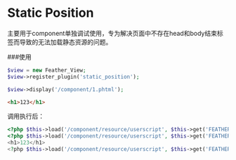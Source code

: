 Static Position
======================

主要用于component单独调试使用，专为解决页面中不存在head和body结束标签而导致的无法加载静态资源的问题。

###使用
```php
$view = new Feather_View;
$view->register_plugin('static_position');

$view->display('/component/1.phtml');
```

```html
<h1>123</h1>
```

调用执行后：
```php
<?php $this->load('/component/resource/userscript', $this->get('FEATHER_USE_HEAD_SCRIPTS');?>
<?php $this->load('/component/resource/userscript', $this->get('FEATHER_USE_STYLES');?>
<h1>123</h1>
<?php $this->load('/component/resource/userscript', $this->get('FEATHER_USE_SCRIPTS');?>
```
